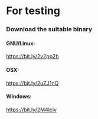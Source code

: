 # For testing
### Download the suitable binary
#### GNU/Linux:
https://bit.ly/2v2pp2h
#### OSX: 
https://bit.ly/2uZJ1nQ
#### Windows: 
https://bit.ly/2M4lclv
